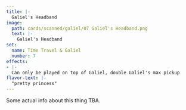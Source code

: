 ```yaml
---
title: |-
  Galiel's Headband
image: 
  path: cards/scanned/galiel/07 Galiel's Headband.png
  text: |-
    Galiel's Headband
set:
  name: Time Travel & Galiel
  number: 7
effects: 
- |-
  Can only be played on top of Galiel, double Galiel's max pickup
flavor-text: |-
  "pretty princess"
---
```

Some actual info about this thing TBA.
